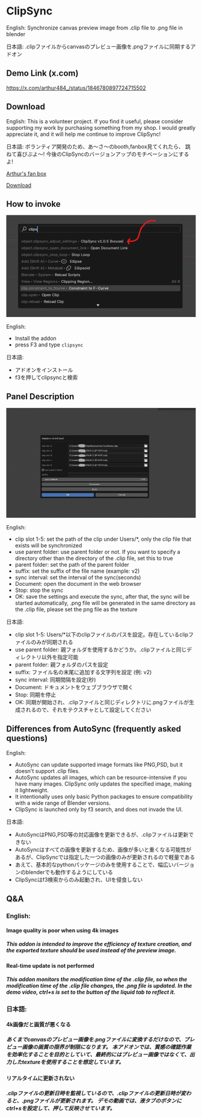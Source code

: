 # ClipSync

English:
Synchronize canvas preview image from .clip file to .png file in blender

日本語:
.clipファイルからcanvasのプレビュー画像を.pngファイルに同期するアドオン

## Demo Link (x.com)

https://x.com/arthur484_/status/1846780897724715502

## Download

English:
This is a volunteer project.  If you find it useful, please consider supporting my work by purchasing something from my shop. I would greatly appreciate it, and it will help me continue to improve ClipSync!

日本語:
ボランティア開発のため、あ～さ～のbooth,fanbox見てくれたら、
跳ねて喜びぶよ～! 今後のClipSyncのバージョンアップのモチベーションにするよ!

[Arthur's fan box](https://arthur484.fanbox.cc/)

[Download](https://github.com/arthur-vr/ClipSync/releases)


## How to invoke

![Search](./images/demo_search.png)

English:
- Install the addon
- press F3 and type `clipsync`

日本語:
- アドオンをインストール
- f3を押してclipsyncと検索

## Panel Description

![Panel](./images/demo_panel.png)

English:
- clip slot 1-5: set the path of the clip under Users/*, only the clip file that exists will be synchronized
- use parent folder: use parent folder or not. If you want to specify a directory other than the directory of the .clip file, set this to true
- parent folder: set the path of the parent folder
- suffix: set the suffix of the file name (example: v2)
- sync interval: set the interval of the sync(seconds)
- Document: open the document in the web browser
- Stop: stop the sync
- OK: save the settings and execute the sync, after that, the sync will be started automatically, .png file will be generated in the same directory as the .clip file, please set the png file as the texture


日本語:
- clip slot 1-5: Users/*以下のclipファイルのパスを設定。存在しているclipファイルのみが同期される
- use parent folder: 親フォルダを使用するかどうか。.clipファイルと同じディレクトリ以外を指定可能
- parent folder: 親フォルダのパスを設定
- suffix: ファイル名の末尾に追加する文字列を設定 (例: v2)
- sync interval: 同期間隔を設定(秒)
- Document: ドキュメントをウェブブラウザで開く
- Stop: 同期を停止
- OK: 同期が開始され、.clipファイルと同じディレクトリに.pngファイルが生成されるので、それをテクスチャとして設定してください

## Differences from AutoSync (frequently asked questions)

English:
- AutoSync can update supported image formats like PNG,PSD, but it doesn't support .clip files.
- AutoSync updates all images, which can be resource-intensive if you have many images. ClipSync only updates the specified image, making it lightweight.
- It intentionally uses only basic Python packages to ensure compatibility with a wide range of Blender versions.
- ClipSync is launched only by f3 search, and does not invade the UI.

日本語:
- AutoSyncはPNG,PSD等の対応画像を更新できるが、.clipファイルは更新できない
- AutoSyncはすべての画像を更新するため、画像が多いと重くなる可能性があるが、ClipSyncでは指定した一つの画像のみが更新されるので軽量である
- あえて、基本的なpythonパッケージのみを使用することで、幅広いバージョンのblenderでも動作するようにしている
- ClipSyncはf3検索からのみ起動され、UIを侵食しない


## Q&A

### English:
#### Image quality is poor when using 4k images
##### This addon is intended to improve the efficiency of texture creation, and the exported texture should be used instead of the preview image.

#### Real-time update is not performed
##### This addon monitors the modification time of the .clip file, so when the modification time of the .clip file changes, the .png file is updated. In the demo video, ctrl+s is set to the button of the liquid tab to reflect it.

### 日本語:
#### 4k画像だと画質が悪くなる
##### あくまでcanvasのプレビュー画像を.pngファイルに変換するだけなので、プレビュー画像の画質の限界が制限になります。 本アドオンでは、質感の確認作業を効率化することを目的としていて、最終的にはプレビュー画像ではなくて、出力したtextureを使用することを想定しています。

#### リアルタイムに更新されない
##### .clipファイルの更新日時を監視しているので、.clipファイルの更新日時が変わると、.pngファイルが更新されます。 デモの動画では、液タブのボタンにctrl+sを設定して、押して反映させています。